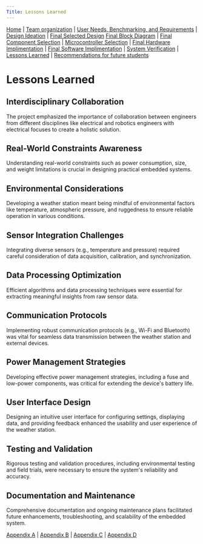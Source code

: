 ```yaml
---
Title: Lessons Learned
---
```


[Home](/index.md) | [Team organization](/Team_organization.md) | [User Needs, Benchmarking, and Requirements](/User_Needs_Benchmarking_Requirements.md) | [Design Ideation](/Design_Ideation.md) | [Final Selected Design](/Selected_Design.md) 
[Final Block Diagram](/Block_Diagram_of_the_product.md) | [Final Component Selection](/Component_Selection.md) | [Microcontroller Selection](/Microcontroller_Selection.md) | [Final Hardware Implimentation](/Final_Hardware_Implementation.md) | [Final Software Implimentation](/Software_Proposal.md) | [System Verification](/System_Verification.md) | [Lessons Learned](/Lessons_Learned.md) | [Recommendations for future students](/Recommendations_for_future_students.md)

# Lessons Learned

## Interdisciplinary Collaboration

The project emphasized the importance of collaboration between engineers from different disciplines like electrical and robotics engineers with electrical focuses to create a holistic solution.

## Real-World Constraints Awareness

Understanding real-world constraints such as power consumption, size, and weight limitations is crucial in designing practical embedded systems.

## Environmental Considerations

Developing a weather station meant being mindful of environmental factors like temperature, atmospheric pressure, and ruggedness to ensure reliable operation in various conditions.

## Sensor Integration Challenges

Integrating diverse sensors (e.g., temperature and pressure) required careful consideration of data acquisition, calibration, and synchronization.

## Data Processing Optimization

Efficient algorithms and data processing techniques were essential for extracting meaningful insights from raw sensor data.

## Communication Protocols

Implementing robust communication protocols (e.g., Wi-Fi and Bluetooth) was vital for seamless data transmission between the weather station and external devices.

## Power Management Strategies

Developing effective power management strategies, including a fuse and low-power components, was critical for extending the device's battery life.

## User Interface Design

Designing an intuitive user interface for configuring settings, displaying data, and providing feedback enhanced the usability and user experience of the weather station.

## Testing and Validation

Rigorous testing and validation procedures, including environmental testing and field trials, were necessary to ensure the system's reliability and accuracy.

## Documentation and Maintenance

Comprehensive documentation and ongoing maintenance plans facilitated future enhancements, troubleshooting, and scalability of the embedded system.




[Appendix A](/Appendix_A.md) | [Appendix B](/Appendix_B.md) | [Appendix C](/Appendix_C.md) | [Appendix D](/Appendix_D.md)

